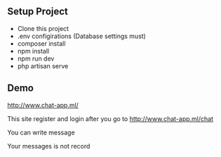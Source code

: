 ## Setup Project

- Clone this project
- .env configirations (Database settings must)
- composer install
- npm install
- npm run dev
- php artisan serve

## Demo

http://www.chat-app.ml/

This site register and login after you go to http://www.chat-app.ml/chat

You can write message

Your messages is not record
